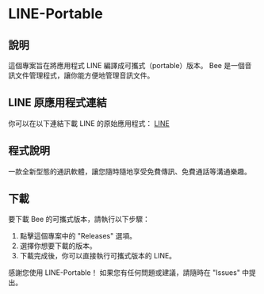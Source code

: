 # LINE-Portable

## 說明
這個專案旨在將應用程式 LINE 編譯成可攜式（portable）版本。 Bee 是一個音訊文件管理程式，讓你能方便地管理音訊文件。

## LINE 原應用程式連結
你可以在以下連結下載 LINE 的原始應用程式：
[LINE](https://line.me)

## 程式說明
一款全新型態的通訊軟體，讓您隨時隨地享受免費傳訊、免費通話等溝通樂趣。

## 下載
要下載 Bee 的可攜式版本，請執行以下步驟：
1. 點擊這個專案中的 "Releases" 選項。
2. 選擇你想要下載的版本。
3. 下載完成後，你可以直接執行可攜式版本的 LINE。

感謝您使用 LINE-Portable！ 如果您有任何問題或建議，請隨時在 "Issues" 中提出。
